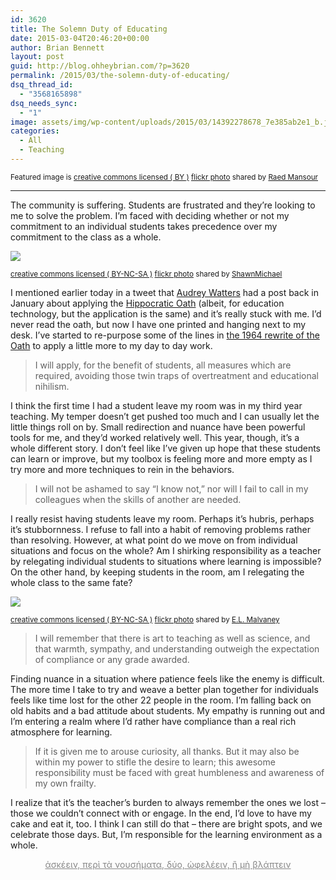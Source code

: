 ```yaml
---
id: 3620
title: The Solemn Duty of Educating
date: 2015-03-04T20:46:20+00:00
author: Brian Bennett
layout: post
guid: http://blog.ohheybrian.com/?p=3620
permalink: /2015/03/the-solemn-duty-of-educating/
dsq_thread_id:
  - "3568165898"
dsq_needs_sync:
  - "1"
image: assets/img/wp-content/uploads/2015/03/14392278678_7e385ab2e1_b.jpg
categories:
  - All
  - Teaching
---
```

<small>Featured image is <a href="http://creativecommons.org/licenses/by/2.0/">creative commons licensed ( BY )</a> <a title="Hippocrates" href="http://flickr.com/photos/raedmansour/14392278678">flickr photo</a> shared by <a href="http://flickr.com/people/raedmansour">Raed Mansour</a></small>

* * *

The community is suffering. Students are frustrated and they&#8217;re looking to me to solve the problem. I&#8217;m faced with deciding whether or not my commitment to an individual students takes precedence over my commitment to the class as a whole.

[![](https://farm3.staticflickr.com/2320/2442075236_150fdc328c_b.jpg)](http://flickr.com/photos/shawnmichael/2442075236 "Waiting")

<small><a href="http://creativecommons.org/licenses/by-nc-sa/2.0/">creative commons licensed ( BY-NC-SA )</a> <a title="Waiting" href="http://flickr.com/photos/shawnmichael/2442075236">flickr photo</a> shared by <a href="http://flickr.com/people/shawnmichael">ShawnMichael</a></small>

I mentioned earlier today in a tweet that [Audrey Watters](http://www.twitter.com/audreywatters) had a post back in January about applying the [Hippocratic Oath](http://hackeducation.com/2015/01/21/hippocratic-oath) (albeit, for education technology, but the application is the same) and it&#8217;s really stuck with me. I&#8217;d never read the oath, but now I have one printed and hanging next to my desk. I&#8217;ve started to re-purpose some of the lines in <a href="http://guides.library.jhu.edu/c.php?g=202502&p=1335759" class="broken_link" rel="nofollow">the 1964 rewrite of the Oath</a> to apply a little more to my day to day work.

> I will apply, for the benefit of students, all measures which are required, avoiding those twin traps of overtreatment and educational nihilism.

I think the first time I had a student leave my room was in my third year teaching. My temper doesn&#8217;t get pushed too much and I can usually let the little things roll on by. Small redirection and nuance have been powerful tools for me, and they&#8217;d worked relatively well. This year, though, it&#8217;s a whole different story. I don&#8217;t feel like I&#8217;ve given up hope that these students can learn or improve, but my toolbox is feeling more and more empty as I try more and more techniques to rein in the behaviors.

> I will not be ashamed to say &#8220;I know not,&#8221; nor will I fail to call in my colleagues when the skills of another are needed.

I really resist having students leave my room. Perhaps it&#8217;s hubris, perhaps it&#8217;s stubbornness. I refuse to fall into a habit of removing problems rather than resolving. However, at what point do we move on from individual situations and focus on the whole? Am I shirking responsibility as a teacher by relegating individual students to situations where learning is impossible? On the other hand, by keeping students in the room, am I relegating the whole class to the same fate?

[![](https://farm5.staticflickr.com/4087/5190765941_ac812f9341_b.jpg)](http://flickr.com/photos/26519181@N06/5190765941 "Central Delta Academy, Inverness, MS")

<small><a href="http://creativecommons.org/licenses/by-nc-sa/2.0/">creative commons licensed ( BY-NC-SA )</a> <a title="Central Delta Academy, Inverness, MS" href="http://flickr.com/photos/26519181@N06/5190765941">flickr photo</a> shared by <a href="http://flickr.com/people/26519181@N06">E.L. Malvaney</a></small>

> I will remember that there is art to teaching as well as science, and that warmth, sympathy, and understanding outweigh the expectation of compliance or any grade awarded.

Finding nuance in a situation where patience feels like the enemy is difficult. The more time I take to try and weave a better plan together for individuals feels like time lost for the other 22 people in the room. I&#8217;m falling back on old habits and a bad attitude about students. My empathy is running out and I&#8217;m entering a realm where I&#8217;d rather have compliance than a real rich atmosphere for learning.

> If it is given me to arouse curiosity, all thanks. But it may also be within my power to stifle the desire to learn; this awesome responsibility must be faced with great humbleness and awareness of my own frailty.

I realize that it&#8217;s the teacher&#8217;s burden to always remember the ones we lost &#8211; those we couldn&#8217;t connect with or engage. In the end, I&#8217;d love to have my cake and eat it, too. I think I can still do that &#8211; there are bright spots, and we celebrate those days. But, I&#8217;m responsible for the learning environment as a whole.

<p style="text-align:center;">
  <a href="http://en.wikipedia.org/wiki/Primum_non_nocere#Origin" style="color:#888;font-weight:normal;">ἀσκέειν, περὶ τὰ νουσήματα, δύο, ὠφελέειν, ἢ μὴ βλάπτειν</a>
</p>
